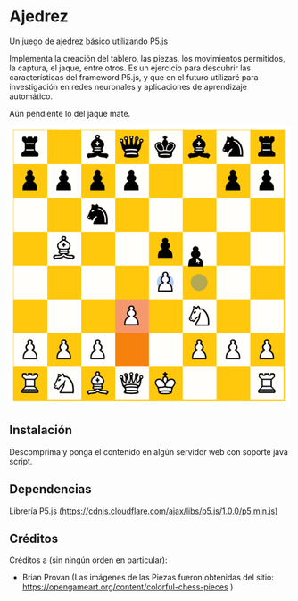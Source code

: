 # Ajedrez
Un juego de ajedrez básico utilizando P5.js

Implementa la creación del tablero, las piezas, los movimientos permitidos, la captura, el jaque, entre otros.
Es un ejercicio para descubrir las características del frameword P5.js, y que en el futuro utilizaré para  investigación en redes neuronales y aplicaciones de aprendizaje automático.

Aún pendiente lo del jaque mate.

![Captura_de_pantalla](https://github.com/jcbata/ajedrez/blob/master/img/2021-10-31%2010_24_04-Chess.png)

##  Instalación

Descomprima y ponga el contenido en algún servidor web con soporte java script.

## Dependencias

Librería P5.js (https://cdnjs.cloudflare.com/ajax/libs/p5.js/1.0.0/p5.min.js)

##  Créditos

Créditos a (sin ningún orden en particular):

- Brian Provan (Las imágenes de las Piezas fueron obtenidas del sitio: https://opengameart.org/content/colorful-chess-pieces )
